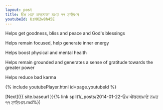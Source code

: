 ```yaml
---
layout: post
title: ਓਮ ਮਹਾ ਕਾਰਨਾਯਾ ਨਮਹ ੧੧ ਟਾਇਮਸ
youtubeId: UzNX2w8h45E
---
```

 
 
Helps get goodness, bliss and peace and God's blessings
 
Helps remain focused, help generate inner energy 
 
Helps boost physical and mental health 
 
Helps remain grounded and generates a sense of gratitude towards the greater power 
 
Helps reduce bad karma
 
 
 
 


{% include youtubePlayer.html id=page.youtubeId %}
 
[Next]({{ site.baseurl }}{% link  split1/_posts/2014-01-22-ਓਮ ਐਂਥਰਥਮਾਣੇ ਨਮਹ ੧੧ ਟਾਇਮਸ.md%})
 
